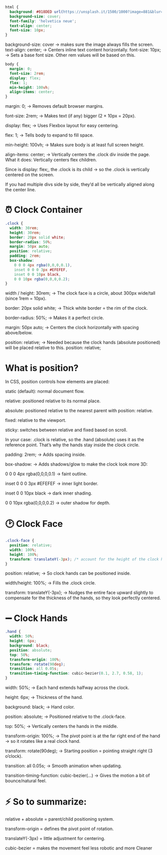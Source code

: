 ```css
html {
  background: #018DED url(https://unsplash.it/1500/1000?image=881&blur=5);
  background-size: cover;
  font-family: 'helvetica neue';
  text-align: center;
  font-size: 10px;
}
```
background-size: cover → makes sure the image always fills the screen.
text-align: center; → Centers inline text content horizontally.
font-size: 10px; → Sets a base font size. Other rem values will be based on this.

```css
body {
  margin: 0;
  font-size: 2rem;
  display: flex;
  flex: 1;
  min-height: 100vh;
  align-items: center;
}
```
margin: 0; → Removes default browser margins.

font-size: 2rem; → Makes text (if any) bigger (2 × 10px = 20px).

display: flex; → Uses Flexbox layout for easy centering.

flex: 1; → Tells body to expand to fill space.

min-height: 100vh; → Makes sure body is at least full screen height.


align-items: center; → Vertically centers the .clock div inside the page.
What it does: Vertically centers flex children.

Since <body> is display: flex;, the .clock is its child → so the .clock is vertically centered on the screen.

If you had multiple divs side by side, they’d all be vertically aligned along the center line.

# ⏰ Clock Container
```css
.clock {
  width: 30rem;
  height: 30rem;
  border: 20px solid white;
  border-radius: 50%;
  margin: 50px auto;
  position: relative;
  padding: 2rem;
  box-shadow:
    0 0 0 4px rgba(0,0,0,0.1),
    inset 0 0 0 3px #EFEFEF,
    inset 0 0 10px black,
    0 0 10px rgba(0,0,0,0.2);
}
```

width / height: 30rem; → The clock face is a circle, about 300px wide/tall (since 1rem = 10px).

border: 20px solid white; → Thick white border = the rim of the clock.

border-radius: 50%; → Makes it a perfect circle.

margin: 50px auto; → Centers the clock horizontally with spacing above/below.

position: relative; → Needed because the clock hands (absolute positioned) will be placed relative to this.
position: relative;

# What is position?
In CSS, position controls how elements are placed:

static (default): normal document flow.

relative: positioned relative to its normal place.

absolute: positioned relative to the nearest parent with position: relative.

fixed: relative to the viewport.

sticky: switches between relative and fixed based on scroll.

In your case:
.clock is relative, so the .hand (absolute) uses it as the reference point. That’s why the hands stay inside the clock circle.

padding: 2rem; → Adds spacing inside.

box-shadow: → Adds shadows/glow to make the clock look more 3D:

0 0 0 4px rgba(0,0,0,0.1) → faint outline.

inset 0 0 0 3px #EFEFEF → inner light border.

inset 0 0 10px black → dark inner shading.

0 0 10px rgba(0,0,0,0.2) → outer shadow for depth.

# 🕑 Clock Face
```css
.clock-face {
  position: relative;
  width: 100%;
  height: 100%;
  transform: translateY(-3px); /* account for the height of the clock hands */
}
```

position: relative; → So clock hands can be positioned inside.

width/height: 100%; → Fills the .clock circle.

transform: translateY(-3px); → Nudges the entire face upward slightly to compensate for the thickness of the hands, so they look perfectly centered.

# ➖ Clock Hands
```css
.hand {
  width: 50%;
  height: 6px;
  background: black;
  position: absolute;
  top: 50%;
  transform-origin: 100%;
  transform: rotate(90deg);
  transition: all 0.05s;
  transition-timing-function: cubic-bezier(0.1, 2.7, 0.58, 1);
}
```

width: 50%; → Each hand extends halfway across the clock.

height: 6px; → Thickness of the hand.

background: black; → Hand color.

position: absolute; → Positioned relative to the .clock-face.

top: 50%; → Vertically centers the hands in the middle.

transform-origin: 100%; → The pivot point is at the far right end of the hand → so it rotates like a real clock hand.

transform: rotate(90deg); → Starting position = pointing straight right (3 o’clock).

transition: all 0.05s; → Smooth animation when updating.

transition-timing-function: cubic-bezier(...) → Gives the motion a bit of bounce/natural feel.


# ⚡ So to summarize:

relative + absolute = parent/child positioning system.

transform-origin = defines the pivot point of rotation.

translateY(-3px) = little adjustment for centering.

cubic-bezier = makes the movement feel less robotic and more Cleaner